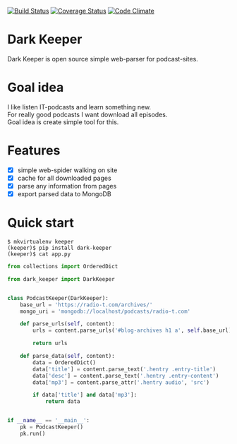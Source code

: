 [![Build Status](https://travis-ci.org/itcrab/dark-keeper.svg?branch=master)](https://travis-ci.org/itcrab/dark-keeper)
[![Coverage Status](https://coveralls.io/repos/github/itcrab/dark-keeper/badge.svg?branch=master)](https://coveralls.io/github/itcrab/dark-keeper?branch=master)
[![Code Climate](https://codeclimate.com/github/itcrab/dark-keeper/badges/gpa.svg)](https://codeclimate.com/github/itcrab/dark-keeper)

# Dark Keeper
Dark Keeper is open source simple web-parser for podcast-sites.

# Goal idea
I like listen IT-podcasts and learn something new.<br />
For really good podcasts I want download all episodes.<br />
Goal idea is create simple tool for this.

# Features
- [x] simple web-spider walking on site
- [x] cache for all downloaded pages
- [x] parse any information from pages
- [x] export parsed data to MongoDB

# Quick start
`$ mkvirtualenv keeper`<br />
`(keeper)$ pip install dark-keeper`<br />
`(keeper)$ cat app.py`
```python
from collections import OrderedDict

from dark_keeper import DarkKeeper


class PodcastKeeper(DarkKeeper):
    base_url = 'https://radio-t.com/archives/'
    mongo_uri = 'mongodb://localhost/podcasts/radio-t.com'

    def parse_urls(self, content):
        urls = content.parse_urls('#blog-archives h1 a', self.base_url)

        return urls

    def parse_data(self, content):
        data = OrderedDict()
        data['title'] = content.parse_text('.hentry .entry-title')
        data['desc'] = content.parse_text('.hentry .entry-content')
        data['mp3'] = content.parse_attr('.hentry audio', 'src')

        if data['title'] and data['mp3']:
            return data


if __name__ == '__main__':
    pk = PodcastKeeper()
    pk.run()
```
